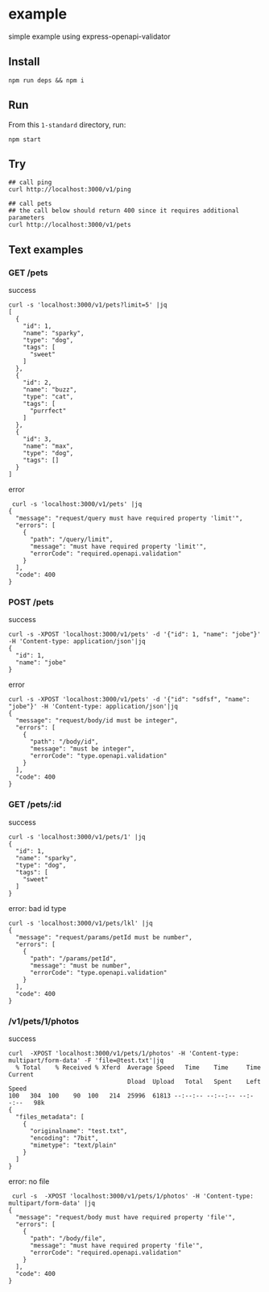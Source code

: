 # example

simple example using express-openapi-validator

## Install

```shell
npm run deps && npm i
```

## Run

From this `1-standard` directory, run:

```shell
npm start
```

## Try

```shell
## call ping
curl http://localhost:3000/v1/ping

## call pets
## the call below should return 400 since it requires additional parameters
curl http://localhost:3000/v1/pets
```

## Text examples

### GET /pets

success
```shell
curl -s 'localhost:3000/v1/pets?limit=5' |jq
[
  {
    "id": 1,
    "name": "sparky",
    "type": "dog",
    "tags": [
      "sweet"
    ]
  },
  {
    "id": 2,
    "name": "buzz",
    "type": "cat",
    "tags": [
      "purrfect"
    ]
  },
  {
    "id": 3,
    "name": "max",
    "type": "dog",
    "tags": []
  }
]
```

error 
```shell
 curl -s 'localhost:3000/v1/pets' |jq
{
  "message": "request/query must have required property 'limit'",
  "errors": [
    {
      "path": "/query/limit",
      "message": "must have required property 'limit'",
      "errorCode": "required.openapi.validation"
    }
  ],
  "code": 400
}
```

### POST /pets

success
```shell
curl -s -XPOST 'localhost:3000/v1/pets' -d '{"id": 1, "name": "jobe"}' -H 'Content-type: application/json'|jq
{
  "id": 1,
  "name": "jobe"
}
```

error
```shell
curl -s -XPOST 'localhost:3000/v1/pets' -d '{"id": "sdfsf", "name": "jobe"}' -H 'Content-type: application/json'|jq
{
  "message": "request/body/id must be integer",
  "errors": [
    {
      "path": "/body/id",
      "message": "must be integer",
      "errorCode": "type.openapi.validation"
    }
  ],
  "code": 400
}
```

### GET /pets/:id

success
```shell
curl -s 'localhost:3000/v1/pets/1' |jq
{
  "id": 1,
  "name": "sparky",
  "type": "dog",
  "tags": [
    "sweet"
  ]
}
```

error: bad id type
```shell
curl -s 'localhost:3000/v1/pets/lkl' |jq
{
  "message": "request/params/petId must be number",
  "errors": [
    {
      "path": "/params/petId",
      "message": "must be number",
      "errorCode": "type.openapi.validation"
    }
  ],
  "code": 400
}
```


### /v1/pets/1/photos

success
```shell
curl  -XPOST 'localhost:3000/v1/pets/1/photos' -H 'Content-type: multipart/form-data' -F 'file=@test.txt'|jq
  % Total    % Received % Xferd  Average Speed   Time    Time     Time  Current
                                 Dload  Upload   Total   Spent    Left  Speed
100   304  100    90  100   214  25996  61813 --:--:-- --:--:-- --:--:--   98k
{
  "files_metadata": [
    {
      "originalname": "test.txt",
      "encoding": "7bit",
      "mimetype": "text/plain"
    }
  ]
}
```

error: no file
```shell
 curl -s  -XPOST 'localhost:3000/v1/pets/1/photos' -H 'Content-type: multipart/form-data' |jq
{
  "message": "request/body must have required property 'file'",
  "errors": [
    {
      "path": "/body/file",
      "message": "must have required property 'file'",
      "errorCode": "required.openapi.validation"
    }
  ],
  "code": 400
}
```


